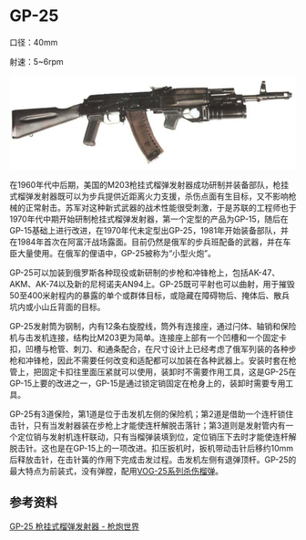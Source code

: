 # GP-25

口径：40mm

射速：5~6rpm

![GP-25](./img/GP-25.jpg)

在1960年代中后期，美国的M203枪挂式榴弹发射器成功研制并装备部队，枪挂式榴弹发射器既可以为步兵提供近距离火力支援，杀伤点面有生目标，又不影响枪械的正常射击。苏军对这种新式武器的战术性能很受刺激，于是苏联的工程师也于1970年代中期开始研制枪挂式榴弹发射器，第一个定型的产品为GP-15，随后在GP-15基础上进行改进，在1970年代未定型出GP-25，1981年开始装备部队，并在1984年首次在阿富汗战场露面。目前仍然是俄军的步兵班配备的武器，并在车臣大量使用。在俄军的俚语中，GP-25被称为“小型火炮”。

GP-25可以加装到俄罗斯各种现役或新研制的步枪和冲锋枪上，包括AK-47、AKM、AK-74以及新的尼柯诺夫AN94上。GP-25既可平射也可以曲射，用于摧毁50至400米射程内的暴露的单个或群体目标，或隐藏在障碍物后、掩体后、散兵坑内或小山丘背面的目标。

GP-25发射筒为钢制，内有12条右旋膛线，筒外有连接座，通过闩体、轴销和保险机与击发机连接，结构比M203更为简单。连接座上部有一个凹槽和一个固定卡扣，凹槽与枪管、刺刀、和通条配合，在尺寸设计上已经考虑了俄军列装的各种步枪和冲锋枪，因此不需要任何改变和适配都可以加装在各种武器上。安装时套在枪管上，把固定卡扣往里面压紧就可以使用，装卸时不需要作用工具，这是GP-25在GP-15上要的改进之一，GP-15是通过锁定销固定在枪身上的，装卸时需要专用工具。

GP-25有3道保险，第1道是位于击发机左侧的保险机；第2道是借助一个连杆锁住击针，只有当发射器装在步枪上才能使连杆解脱击落针；第3道则是发射管内有一个定位销与发射机连杆联动，只有当榴弹装填到位，定位销压下去时才能使连杆解脱击针。这也是在GP-15上的一项改进。扣压扳机时，扳机带动击针后移约10mm后释放击针，在击针簧的作用下完成击发过程。击发机左侧有退弹顶杆。GP-25的最大特点为前装式，没有弹膛，配用[VOG-25系列杀伤榴弹](http://pewpewpew.work/russain/gl/gp25gp30/vog25.htm)。

## 参考资料

[GP-25 枪挂式榴弹发射器 - 枪炮世界](http://pewpewpew.work/russain/gl/gp25gp30/gp25.htm)
